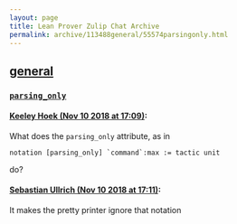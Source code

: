 ```yaml
---
layout: page
title: Lean Prover Zulip Chat Archive 
permalink: archive/113488general/55574parsingonly.html
---
```


## [general](index.html)
### [`parsing_only`](55574parsingonly.html)

#### [Keeley Hoek (Nov 10 2018 at 17:09)](https://leanprover.zulipchat.com/#narrow/stream/113488-general/topic/%60parsing_only%60/near/147438292):
What does the `parsing_only` attribute, as in
````
notation [parsing_only] `command`:max := tactic unit
````
do?

#### [Sebastian Ullrich (Nov 10 2018 at 17:11)](https://leanprover.zulipchat.com/#narrow/stream/113488-general/topic/%60parsing_only%60/near/147438358):
It makes the pretty printer ignore that notation

